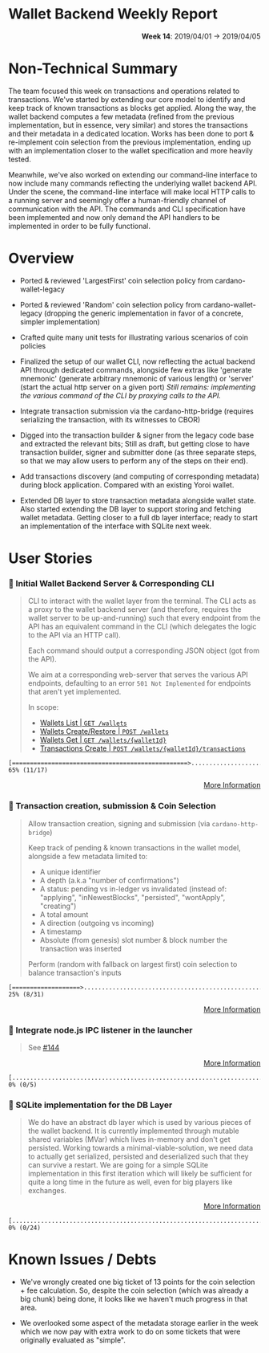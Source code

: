 # Wallet Backend Weekly Report 

<p align="right">
  <strong>Week 14</strong>: 2019/04/01 →  2019/04/05
</p>

# Non-Technical Summary

The team focused this week on transactions and operations related to
transactions. We've started by extending our core model to identify and keep
track of known transactions as blocks get applied. Along the way, the wallet
backend computes a few metadata (refined from the previous implementation, but
in essence, very similar) and stores the transactions and their metadata in a
dedicated location. Works has been done to port & re-implement coin selection
from the previous implementation, ending up with an implementation closer to
the wallet specification and more heavily tested. 

Meanwhile, we've also worked on extending our command-line interface to now
include many commands reflecting the underlying wallet backend API. Under the
scene, the command-line interface will make local HTTP calls to a running
server and seemingly offer a human-friendly channel of communication with the
API. The commands and CLI specification have been implemented and now only
demand the API handlers to be implemented in order to be fully functional.

# Overview 

- Ported & reviewed 'LargestFirst' coin selection policy from cardano-wallet-legacy

- Ported & reviewed 'Random' coin selection policy from cardano-wallet-legacy
  (dropping the generic implementation in favor of a concrete, simpler implementation)

- Crafted quite many unit tests for illustrating various scenarios of coin policies

- Finalized the setup of our wallet CLI, now reflecting the actual backend API through
  dedicated commands, alongside few extras like 'generate mnemonic' (generate arbitrary
  mnemonic of various length) or 'server' (start the actual http server on a given port)
  _Still remains: implementing the various command of the CLI by proxying calls to the API._

- Integrate transaction submission via the cardano-http-bridge (requires serializing the
  transaction, with its witnesses to CBOR) 

- Digged into the transaction builder & signer from the legacy code base and extracted the
  relevant bits; Still as draft, but getting close to have transaction builder, signer and
  submitter done (as three separate steps, so that we may allow users to perform any of the 
  steps on their end).

- Add transactions discovery (and computing of corresponding metadata) during block 
  application. Compared with an existing Yoroi wallet.

- Extended DB layer to store transaction metadata alongside wallet state. Also started 
  extending the DB layer to support storing and fetching wallet metadata. Getting closer
  to a full db layer interface; ready to start an implementation of the interface with SQLite
  next week.

# User Stories 

### :hammer: Initial Wallet Backend Server & Corresponding CLI

> CLI to interact with the wallet layer from the terminal. The CLI acts as a
> proxy to the wallet backend server (and therefore, requires the wallet server
> to be up-and-running) such that every endpoint from the API has an equivalent
> command in the CLI (which delegates the logic to the API via an HTTP call).
> 
> Each command should output a corresponding JSON object (got from the API).
> 
> We aim at a corresponding web-server that serves the various API endpoints,
> defaulting to an error `501 Not Implemented` for endpoints that aren't yet
> implemented.
> 
> In scope:
>
> - [Wallets List | `GET /wallets`](https://rebilly.github.io/ReDoc/?url=https://raw.githubusercontent.com/input-output-hk/cardano-wallet/master/specifications/api/swagger.yaml#operation/listWallets)
> - [Wallets Create/Restore | `POST /wallets`](https://rebilly.github.io/ReDoc/?url=https://raw.githubusercontent.com/input-output-hk/cardano-wallet/master/specifications/api/swagger.yaml#operation/postWallet)
> - [Wallets Get | `GET /wallets/{walletId}`](https://rebilly.github.io/ReDoc/?url=https://raw.githubusercontent.com/input-output-hk/cardano-wallet/master/specifications/api/swagger.yaml#operation/getWallet)
> - [Transactions Create | `POST /wallets/{walletId}/transactions`](https://rebilly.github.io/ReDoc/?url=https://raw.githubusercontent.com/input-output-hk/cardano-wallet/master/specifications/api/swagger.yaml#operation/postTransaction)

```
[=================================================>.............................] 65% (11/17)
```

<p align="right">
  <a target="_blank" href="https://github.com/input-output-hk/cardano-wallet/milestones#workspaces/cardano-wallet-5c7916c0f178504aa753dea9/reports/burndown?milestoneId=4163346">More Information</a>
</p>

### :hammer: Transaction creation, submission & Coin Selection

> Allow transaction creation, signing and submission (via `cardano-http-bridge`) 
> 
> Keep track of pending & known transactions in the wallet model, alongside a few metadata limited to:
> -  A unique identifier
> -  A depth (a.k.a "number of confirmations")
> -  A status: pending vs in-ledger vs invalidated (instead of: "applying", "inNewestBlocks", "persisted", "wontApply", "creating")
> -  A total amount
> -  A direction (outgoing vs incoming)
> -  A timestamp
> -  Absolute (from genesis) slot number & block number the transaction was inserted
>
> Perform (random with fallback on largest first) coin selection to balance transaction's inputs


```
[===================>...........................................................] 25% (8/31)
```

<p align="right">
  <a target="_blank" href="https://github.com/input-output-hk/cardano-wallet/issues/144#workspaces/cardano-wallet-5c7916c0f178504aa753dea9/reports/burndown?milestoneId=4157233">More Information</a>
</p>

### :hammer: Integrate node.js IPC listener in the launcher

> See [#144](https://github.com/input-output-hk/cardano-wallet/issues/144)

<p align="right">
  <a target="_blank" href="https://github.com/input-output-hk/cardano-wallet/milestones#workspaces/cardano-wallet-5c7916c0f178504aa753dea9/reports/burndown?milestoneId=4196951">More Information</a>
</p>

```
[...............................................................................] 0% (0/5)
```

### :hammer: SQLite implementation for the DB Layer

> We do have an abstract db layer which is used by various pieces of the wallet
> backend. It is currently implemented through mutable shared variables (MVar)
> which lives in-memory and don't get persisted. Working towards a
> minimal-viable-solution, we need data to actually get serialized, persisted
> and deserialized such that they can survive a restart. We are going for a
> simple SQLite implementation in this first iteration which will likely be
> sufficient for quite a long time in the future as well, even for big players
> like exchanges.

<p align="right">
  <a target="_blank" href="https://github.com/input-output-hk/cardano-wallet/milestones#workspaces/cardano-wallet-5c7916c0f178504aa753dea9/reports/burndown?milestoneId=4196956">More Information</a>
</p>

```
[...............................................................................] 0% (0/24)
```

# Known Issues / Debts

- We've wrongly created one big ticket of 13 points for the coin selection + fee calculation. So, despite the coin selection
  (which was already a big chunk) being done, it looks like we haven't much progress in that area.

- We overlooked some aspect of the metadata storage earlier in the week which we now pay with extra work to do on 
  some tickets that were originally evaluated as "simple".

